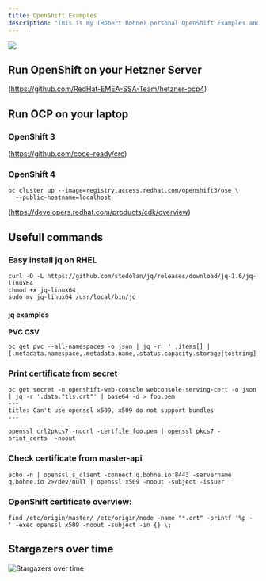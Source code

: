 ```yaml
---
title: OpenShift Examples
description: "This is my (Robert Bohne) personal OpenShift Examples and Notice collection. ( Including a lot of typos \U0001F609)"
---
```


![](/assets/d6161780-e9e7-11e9-9865-0678be38bf7f.png)

## Run OpenShift on your Hetzner Server

(https://github.com/RedHat-EMEA-SSA-Team/hetzner-ocp4)

## Run OCP on your laptop

### OpenShift 3

(https://github.com/code-ready/crc)

### OpenShift 4

```text
oc cluster up --image=registry.access.redhat.com/openshift3/ose \
  --public-hostname=localhost
```

(https://developers.redhat.com/products/cdk/overview)

## Usefull commands

### Easy install jq on RHEL

```text
curl -O -L https://github.com/stedolan/jq/releases/download/jq-1.6/jq-linux64
chmod +x jq-linux64
sudo mv jq-linux64 /usr/local/bin/jq
```

#### jq examples

**PVC CSV**

```text
oc get pvc --all-namespaces -o json | jq -r  ' .items[] |  [.metadata.namespace,.metadata.name,.status.capacity.storage|tostring]|@csv'
```

### Print certificate from secret

```text
oc get secret -n openshift-web-console webconsole-serving-cert -o json | jq -r '.data."tls.crt"' | base64 -d > foo.pem
---
title: Can't use openssl x509, x509 do not support bundles
---

openssl crl2pkcs7 -nocrl -certfile foo.pem | openssl pkcs7 -print_certs  -noout
```

### Check certificate from master-api

```text
echo -n | openssl s_client -connect q.bohne.io:8443 -servername q.bohne.io 2>/dev/null | openssl x509 -noout -subject -issuer
```

### OpenShift certificate overview:

```text
find /etc/origin/master/ /etc/origin/node -name "*.crt" -printf '%p - ' -exec openssl x509 -noout -subject -in {} \;
```

## Stargazers over time

![Stargazers over time](https://starcharts.herokuapp.com/rbo/openshift-examples.svg)

